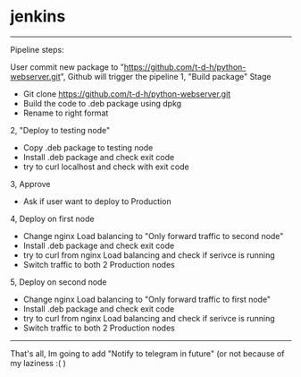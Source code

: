 # jenkins
---
Pipeline steps:

User commit new package to "https://github.com/t-d-h/python-webserver.git", Github will trigger the pipeline
1, "Build package" Stage
- Git clone https://github.com/t-d-h/python-webserver.git
- Build the code to .deb package using dpkg
- Rename to right format

2, "Deploy to testing node" 
- Copy .deb package to testing node
- Install .deb package and check exit code
- try to curl localhost and check with exit code

3, Approve
- Ask if user want to deploy to Production

4, Deploy on first node
- Change nginx Load balancing to "Only forward traffic to second node"
- Install .deb package and check exit code
- try to curl from nginx Load balancing and check if serivce is running
- Switch traffic to both 2 Production nodes

5, Deploy on second node

- Change nginx Load balancing to "Only forward traffic to first node"
- Install .deb package and check exit code
- try to curl from nginx Load balancing and check if serivce is running
- Switch traffic to both 2 Production nodes


---
That's all, Im going to add "Notify to telegram in future" (or not because of my laziness :( )



